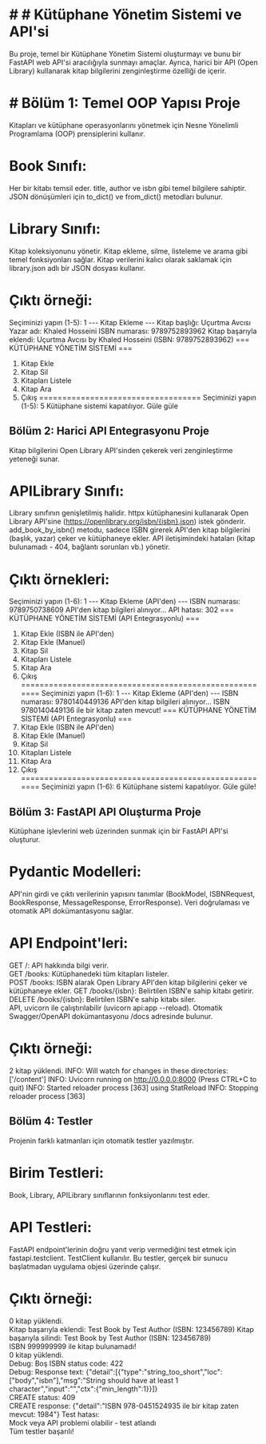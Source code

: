 # # # Kütüphane Yönetim Sistemi ve API'si 
Bu proje, temel bir Kütüphane Yönetim Sistemi oluşturmayı ve bunu bir FastAPI web 
API'si aracılığıyla sunmayı amaçlar. Ayrıca, harici bir API (Open Library) kullanarak kitap 
bilgilerini zenginleştirme özelliği de içerir. 
# # Bölüm 1: Temel OOP Yapısı Proje 
Kitapları ve kütüphane operasyonlarını yönetmek için Nesne Yönelimli Programlama 
(OOP) prensiplerini kullanır. 
# Book Sınıfı: 
Her bir kitabı temsil eder. title, author ve isbn gibi temel bilgilere 
sahiptir. JSON dönüşümleri için to_dict() ve from_dict() metodları bulunur.  
# Library Sınıfı: 
Kitap koleksiyonunu yönetir. Kitap ekleme, silme, listeleme ve 
arama gibi temel fonksiyonları sağlar. Kitap verilerini kalıcı olarak saklamak için 
library.json adlı bir JSON dosyası kullanır.  
# Çıktı örneği: 
Seçiminizi yapın (1-5): 1 --- Kitap Ekleme --- 
Kitap başlığı: Uçurtma Avcısı 
Yazar adı: Khaled Hosseini 
ISBN numarası: 9789752893962 
Kitap başarıyla eklendi: Uçurtma Avcısı by Khaled Hosseini (ISBN: 9789752893962) 
=== KÜTÜPHANE YÖNETİM SİSTEMİ === 
1. Kitap Ekle 
2. Kitap Sil 
3. Kitapları Listele 
4. Kitap Ara 
5. Çıkış 
=================================== 
Seçiminizi yapın (1-5): 5 
Kütüphane sistemi kapatılıyor. Güle güle 
## Bölüm 2: Harici API Entegrasyonu Proje 
Kitap bilgilerini Open Library API'sinden çekerek veri zenginleştirme yeteneği sunar. 
# APILibrary Sınıfı: 
Library sınıfının genişletilmiş halidir. httpx kütüphanesini kullanarak 
Open Library API'sine (https://openlibrary.org/isbn/{isbn}.json) istek gönderir. 
add_book_by_isbn() metodu, sadece ISBN girerek API'den kitap bilgilerini (başlık, yazar) 
çeker ve kütüphaneye ekler. API iletişimindeki hataları (kitap bulunamadı - 404, bağlantı 
sorunları vb.) yönetir.  
# Çıktı örnekleri:  
Seçiminizi yapın (1-6): 1 --- Kitap Ekleme (API'den) --- 
ISBN numarası: 9789750738609 
API'den kitap bilgileri alınıyor... 
API hatası: 302 
=== KÜTÜPHANE YÖNETİM SİSTEMİ (API Entegrasyonlu) === 
1. Kitap Ekle (ISBN ile API'den) 
2. Kitap Ekle (Manuel) 
3. Kitap Sil 
4. Kitapları Listele 
5. Kitap Ara 
6. Çıkış 
======================================================= 
Seçiminizi yapın (1-6): 1 --- Kitap Ekleme (API'den) --- 
ISBN numarası: 9780140449136 
API'den kitap bilgileri alınıyor... 
ISBN 9780140449136 ile bir kitap zaten mevcut! 
=== KÜTÜPHANE YÖNETİM SİSTEMİ (API Entegrasyonlu) === 
1. Kitap Ekle (ISBN ile API'den) 
2. Kitap Ekle (Manuel) 
3. Kitap Sil 
4. Kitapları Listele 
5. Kitap Ara 
6. Çıkış 
======================================================= 
Seçiminizi yapın (1-6): 6 
Kütüphane sistemi kapatılıyor. Güle güle! 
## Bölüm 3: FastAPI API Oluşturma Proje 
Kütüphane işlevlerini web üzerinden sunmak için bir FastAPI API'si oluşturur. 
# Pydantic Modelleri: 
API'nin girdi ve çıktı verilerinin yapısını tanımlar (BookModel, 
ISBNRequest, BookResponse, MessageResponse, ErrorResponse). Veri doğrulaması ve 
otomatik API dokümantasyonu sağlar. 
# API Endpoint'leri: 
GET /: API hakkında bilgi verir.  
GET /books: Kütüphanedeki tüm kitapları listeler.  
POST /books: ISBN alarak Open Library API'den kitap bilgilerini çeker ve kütüphaneye 
ekler. 
GET /books/{isbn}: Belirtilen ISBN'e sahip kitabı getirir.  
DELETE /books/{isbn}: Belirtilen ISBN'e sahip kitabı siler.  
API, uvicorn ile çalıştırılabilir (uvicorn api:app --reload). Otomatik Swagger/OpenAPI 
dokümantasyonu /docs adresinde bulunur.  
# Çıktı örneği:  
2 kitap yüklendi. 
INFO:     Will watch for changes in these directories: ['/content'] 
INFO:     Uvicorn running on http://0.0.0.0:8000 (Press CTRL+C to quit) 
INFO:     Started reloader process [363] using StatReload 
INFO:     Stopping reloader process [363] 
## Bölüm 4: Testler 
Projenin farklı katmanları için otomatik testler yazılmıştır. 
# Birim Testleri: 
Book, Library, APILibrary sınıflarının fonksiyonlarını test eder.  
# API Testleri: 
FastAPI endpoint'lerinin doğru yanıt verip vermediğini test etmek için 
fastapi.testclient. 
TestClient kullanılır. Bu testler, gerçek bir sunucu başlatmadan uygulama objesi 
üzerinde çalışır. 
# Çıktı örneği: 
0 kitap yüklendi.  
Kitap başarıyla eklendi: Test Book by Test Author (ISBN: 123456789) 
Kitap başarıyla silindi: Test Book by Test Author (ISBN: 123456789)  
ISBN 999999999 ile kitap bulunamadı!  
0 kitap yüklendi.  
Debug: Boş ISBN status code: 422  
Debug: Response text: 
{"detail":[{"type":"string_too_short","loc":["body","isbn"],"msg":"String should have at 
least 1 character","input":"","ctx":{"min_length":1}}]}  
CREATE status: 409  
CREATE response: {"detail":"ISBN 978-0451524935 ile bir kitap zaten mevcut: 1984"} 
Test hatası:  
Mock veya API problemi olabilir - test atlandı  
Tüm testler başarılı! 
